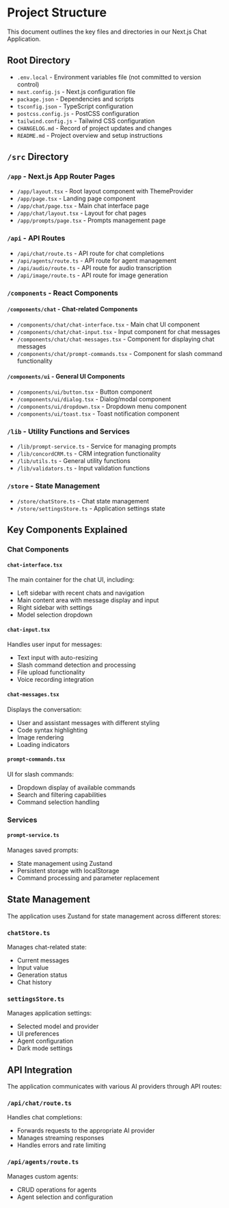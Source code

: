 # Project Structure

This document outlines the key files and directories in our Next.js Chat Application.

## Root Directory

- `.env.local` - Environment variables file (not committed to version control)
- `next.config.js` - Next.js configuration file
- `package.json` - Dependencies and scripts
- `tsconfig.json` - TypeScript configuration
- `postcss.config.js` - PostCSS configuration
- `tailwind.config.js` - Tailwind CSS configuration
- `CHANGELOG.md` - Record of project updates and changes
- `README.md` - Project overview and setup instructions

## `/src` Directory

### `/app` - Next.js App Router Pages

- `/app/layout.tsx` - Root layout component with ThemeProvider
- `/app/page.tsx` - Landing page component
- `/app/chat/page.tsx` - Main chat interface page
- `/app/chat/layout.tsx` - Layout for chat pages
- `/app/prompts/page.tsx` - Prompts management page

### `/api` - API Routes

- `/api/chat/route.ts` - API route for chat completions
- `/api/agents/route.ts` - API route for agent management
- `/api/audio/route.ts` - API route for audio transcription
- `/api/image/route.ts` - API route for image generation

### `/components` - React Components

#### `/components/chat` - Chat-related Components

- `/components/chat/chat-interface.tsx` - Main chat UI component
- `/components/chat/chat-input.tsx` - Input component for chat messages
- `/components/chat/chat-messages.tsx` - Component for displaying chat messages
- `/components/chat/prompt-commands.tsx` - Component for slash command functionality

#### `/components/ui` - General UI Components

- `/components/ui/button.tsx` - Button component
- `/components/ui/dialog.tsx` - Dialog/modal component
- `/components/ui/dropdown.tsx` - Dropdown menu component
- `/components/ui/toast.tsx` - Toast notification component

### `/lib` - Utility Functions and Services

- `/lib/prompt-service.ts` - Service for managing prompts
- `/lib/concordCRM.ts` - CRM integration functionality
- `/lib/utils.ts` - General utility functions
- `/lib/validators.ts` - Input validation functions

### `/store` - State Management

- `/store/chatStore.ts` - Chat state management
- `/store/settingsStore.ts` - Application settings state

## Key Components Explained

### Chat Components

#### `chat-interface.tsx`
The main container for the chat UI, including:
- Left sidebar with recent chats and navigation
- Main content area with message display and input
- Right sidebar with settings
- Model selection dropdown

#### `chat-input.tsx`
Handles user input for messages:
- Text input with auto-resizing
- Slash command detection and processing
- File upload functionality
- Voice recording integration

#### `chat-messages.tsx`
Displays the conversation:
- User and assistant messages with different styling
- Code syntax highlighting
- Image rendering
- Loading indicators

#### `prompt-commands.tsx`
UI for slash commands:
- Dropdown display of available commands
- Search and filtering capabilities
- Command selection handling

### Services

#### `prompt-service.ts`
Manages saved prompts:
- State management using Zustand
- Persistent storage with localStorage
- Command processing and parameter replacement

## State Management

The application uses Zustand for state management across different stores:

### `chatStore.ts`
Manages chat-related state:
- Current messages
- Input value
- Generation status
- Chat history

### `settingsStore.ts`
Manages application settings:
- Selected model and provider
- UI preferences
- Agent configuration
- Dark mode settings

## API Integration

The application communicates with various AI providers through API routes:

### `/api/chat/route.ts`
Handles chat completions:
- Forwards requests to the appropriate AI provider
- Manages streaming responses
- Handles errors and rate limiting

### `/api/agents/route.ts`
Manages custom agents:
- CRUD operations for agents
- Agent selection and configuration 